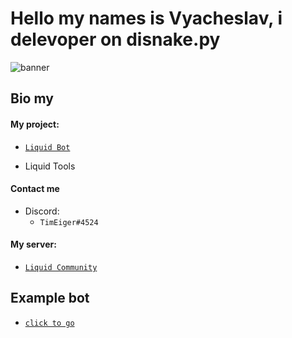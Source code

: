 # Hello my names is Vyacheslav, i delevoper on disnake.py
![banner](https://cdn.discordapp.com/attachments/824353537080557569/959398559021690950/unknown.png)
## Bio my
#### My project:
- [`Liquid Bot`](https://dsc.gg/liquid-bot)

- Liquid Tools

#### Contact me
  - Discord:  
    - `TimEiger#4524`



#### My server:

  - [`Liquid Community`](https://discord.gg/Tk9R9CH8Z3)

## Example bot
  - [`click to go`](https://github.com/timeigerpy/timeigerpy/blob/main/example-bot.md#example-bot-on-disnakepy)
